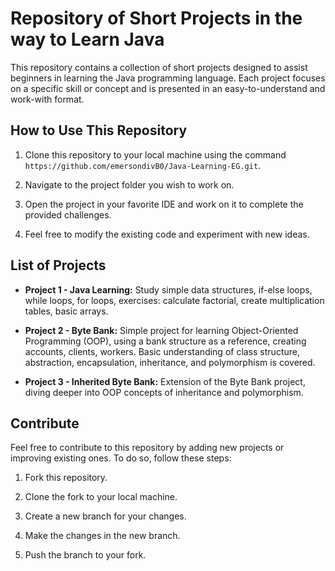 # Repository of Short Projects in the way to Learn Java

This repository contains a collection of short projects designed to assist beginners in learning the Java programming language. Each project focuses on a specific skill or concept and is presented in an easy-to-understand and work-with format.

## How to Use This Repository

1. Clone this repository to your local machine using the command `https://github.com/emersondivB0/Java-Learning-EG.git`.

2. Navigate to the project folder you wish to work on.

3. Open the project in your favorite IDE and work on it to complete the provided challenges.

4. Feel free to modify the existing code and experiment with new ideas.

## List of Projects

- **Project 1 - Java Learning:** Study simple data structures, if-else loops, while loops, for loops, exercises: calculate factorial, create multiplication tables, basic arrays.

- **Project 2 - Byte Bank:** Simple project for learning Object-Oriented Programming (OOP), using a bank structure as a reference, creating accounts, clients, workers. Basic understanding of class structure, abstraction, encapsulation, inheritance, and polymorphism is covered.

- **Project 3 - Inherited Byte Bank:** Extension of the Byte Bank project, diving deeper into OOP concepts of inheritance and polymorphism.

## Contribute

Feel free to contribute to this repository by adding new projects or improving existing ones. To do so, follow these steps:

1. Fork this repository.

2. Clone the fork to your local machine.

3. Create a new branch for your changes.

4. Make the changes in the new branch.

5. Push the branch to your fork.
